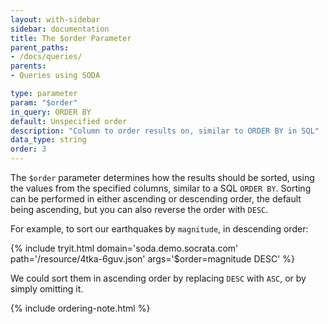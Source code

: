 ```yaml
---
layout: with-sidebar
sidebar: documentation
title: The $order Parameter
parent_paths: 
- /docs/queries/
parents: 
- Queries using SODA

type: parameter
param: "$order"
in_query: ORDER BY
default: Unspecified order
description: "Column to order results on, similar to ORDER BY in SQL"
data_type: string
order: 3
---
```


The `$order` parameter determines how the results should be sorted, using the values from the specified columns, similar to a SQL `ORDER BY`. Sorting can be performed in either ascending or descending order, the default being ascending, but you can also reverse the order with `DESC`.

For example, to sort our earthquakes by `magnitude`, in descending order:

{% include tryit.html domain='soda.demo.socrata.com' path='/resource/4tka-6guv.json' args='$order=magnitude DESC' %}

We could sort them in ascending order by replacing `DESC` with `ASC`, or by simply omitting it.

{% include ordering-note.html %}
